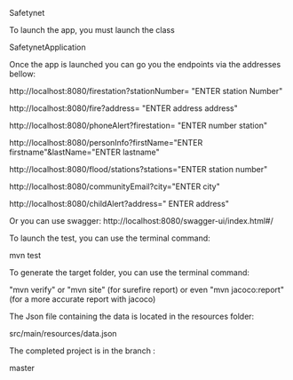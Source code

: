 Safetynet

To launch the app, you must launch the class

SafetynetApplication

Once the app is launched you can go you the endpoints via the addresses bellow:

http://localhost:8080/firestation?stationNumber= "ENTER station Number"

http://localhost:8080/fire?address= "ENTER address address"

http://localhost:8080/phoneAlert?firestation= "ENTER number station"

http://localhost:8080/personInfo?firstName="ENTER firstname"&lastName="ENTER lastname"

http://localhost:8080/flood/stations?stations="ENTER station number"

http://localhost:8080/communityEmail?city="ENTER city"

http://localhost:8080/childAlert?address=" ENTER address"

Or you can use swagger: http://localhost:8080/swagger-ui/index.html#/

To launch the test, you can use the terminal command:

mvn test

To generate the target folder, you can use the terminal command:

 "mvn verify"
 or 
 "mvn site" (for surefire report)
 or even 
 "mvn jacoco:report" (for a more accurate report with jacoco)

The Json file containing the data is located in the resources folder:

src/main/resources/data.json

The completed project is in the branch :

master
